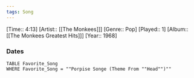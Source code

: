 ```yaml
---
tags: Song  
---
```

[Time:: 4:13]
[Artist:: [[The Monkees]]]
[Genre:: Pop]
[Played:: 1]
[Album:: [[The Monkees Greatest Hits]]]
[Year:: 1968]
### Dates
````dataview
TABLE Favorite_Song
WHERE Favorite_Song = ""Porpise Songe (Theme From ""Head"")""
````